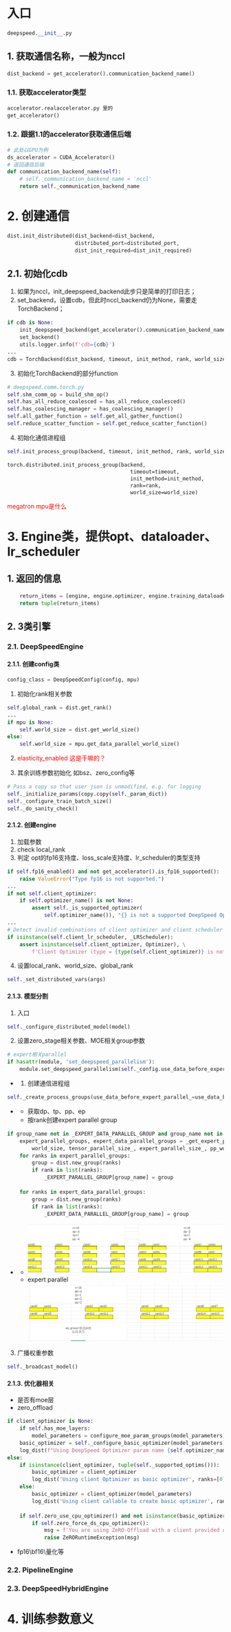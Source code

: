 # 入口
```python
deepspeed.__init__.py
```
## 1. 获取通信名称，一般为nccl
```python
dist_backend = get_accelerator().communication_backend_name()
```
### 1.1. 获取accelerator类型
```python
accelerator.realaccelerator.py 里的
get_accelerator()
```
### 1.2. 跟据1.1的accelerator获取通信后端
```python
# 此处以GPU为例
ds_accelerator = CUDA_Accelerator()
# 返回通信后端
def communication_backend_name(self):
    # self._communication_backend_name = 'nccl'
    return self._communication_backend_name
```
# 2. 创建通信
```python
dist.init_distributed(dist_backend=dist_backend,
                      distributed_port=distributed_port,
                      dist_init_required=dist_init_required)
```
## 2.1. 初始化cdb
1. 如果为nccl，init_deepspeed_backend此步只是简单的打印日志；
2. set_backend，设置cdb，但此时nccl_backend仍为None，需要走TorchBackend；
```python
if cdb is None:
    init_deepspeed_backend(get_accelerator().communication_backend_name(), timeout, init_method)
    set_backend()
    utils.logger.info(f'cdb={cdb}')
...
cdb = TorchBackend(dist_backend, timeout, init_method, rank, world_size)
```
3. 初始化TorchBackend的部分function
```python
# deepspeed.comm.torch.py
self.shm_comm_op = build_shm_op()
self.has_all_reduce_coalesced = has_all_reduce_coalesced()
self.has_coalescing_manager = has_coalescing_manager()
self.all_gather_function = self.get_all_gather_function()
self.reduce_scatter_function = self.get_reduce_scatter_function()
```
4. 初始化通信进程组
```python
self.init_process_group(backend, timeout, init_method, rank, world_size)
```
```
torch.distributed.init_process_group(backend,
                                        timeout=timeout,
                                        init_method=init_method,
                                        rank=rank,
                                        world_size=world_size)
```

<font color="red">megatron mpu是什么</font>


# 3. Engine类，提供opt、dataloader、lr_scheduler
## 1. 返回的信息
```python
    return_items = [engine, engine.optimizer, engine.training_dataloader, engine.lr_scheduler]
    return tuple(return_items)
```
## 2. 3类引擎
### 2.1. DeepSpeedEngine
#### 2.1.1. 创建config类
```python
config_class = DeepSpeedConfig(config, mpu)
```
1. 初始化rank相关参数
```python
self.global_rank = dist.get_rank()
...
if mpu is None:
    self.world_size = dist.get_world_size()
else:
    self.world_size = mpu.get_data_parallel_world_size()
```
2. <font color="red">elasticity_enabled 这是干嘛的？</font>

3. 其余训练参数初始化
如bsz、zero_config等
```python
# Pass a copy so that user json is unmodified, e.g. for logging
self._initialize_params(copy.copy(self._param_dict))
self._configure_train_batch_size()
self._do_sanity_check()
```
#### 2.1.2. 创建engine
1. 加载参数
2. check local_rank
3. 判定 opt的fp16支持度、loss_scale支持度、lr_scheduler的类型支持
```python
if self.fp16_enabled() and not get_accelerator().is_fp16_supported():
    raise ValueError("Type fp16 is not supported.")
...
if not self.client_optimizer:
    if self.optimizer_name() is not None:
        assert self._is_supported_optimizer(
            self.optimizer_name()), "{} is not a supported DeepSpeed Optimizer".format(self.optimizer_name())    
...            
# Detect invalid combinations of client optimizer and client scheduler
if isinstance(self.client_lr_scheduler, _LRScheduler):
    assert isinstance(self.client_optimizer, Optimizer), \
        f'Client Optimizer (type = {type(self.client_optimizer)} is not instantiated but Client LR Scheduler is instantiated'                    
```
4. 设置local_rank、world_size、global_rank
```python
self._set_distributed_vars(args)
```
#### 2.1.3. 模型分割
1. 入口
```python
self._configure_distributed_model(model)
``` 
2. 设置zero_stage相关参数、MOE相关group参数
```python
# expert相关parallel
if hasattr(module, 'set_deepspeed_parallelism'):
    module.set_deepspeed_parallelism(self._config.use_data_before_expert_parallel_)
```
   - 1. 创建通信进程组
```python
self._create_process_groups(use_data_before_expert_parallel_=use_data_before_expert_parallel_)
```
- 
     - 获取dp、tp、pp、ep
     - 按rank创建expert parallel group
```python
if group_name not in _EXPERT_DATA_PARALLEL_GROUP and group_name not in _EXPERT_PARALLEL_GROUP:
    expert_parallel_groups, expert_data_parallel_groups = _get_expert_parallel_ranks(
        world_size, tensor_parallel_size_, expert_parallel_size_, pp_world_size, use_data_before_expert_parallel_)
    for ranks in expert_parallel_groups:
        group = dist.new_group(ranks)
        if rank in list(ranks):
            _EXPERT_PARALLEL_GROUP[group_name] = group

    for ranks in expert_data_parallel_groups:
        group = dist.new_group(ranks)
        if rank in list(ranks):
            _EXPERT_DATA_PARALLEL_GROUP[group_name] = group
```
-
  - ![alt text](image-2.png)
  - expert parallel
  ![alt text](image-3.png)

3. 广播权重参数
```python
self._broadcast_model()
```
#### 2.1.3. 优化器相关
- 是否有moe层
- zero_offload
```python
if client_optimizer is None:
    if self.has_moe_layers:
        model_parameters = configure_moe_param_groups(model_parameters)
    basic_optimizer = self._configure_basic_optimizer(model_parameters)
    log_dist(f"Using DeepSpeed Optimizer param name {self.optimizer_name()} as basic optimizer", ranks=[0])
else:
    if isinstance(client_optimizer, tuple(self._supported_optims())):
        basic_optimizer = client_optimizer
        log_dist('Using client Optimizer as basic optimizer', ranks=[0])
    else:
        basic_optimizer = client_optimizer(model_parameters)
        log_dist('Using client callable to create basic optimizer', ranks=[0])

    if self.zero_use_cpu_optimizer() and not isinstance(basic_optimizer, deepspeed.ops.adam.DeepSpeedCPUAdam):
        if self.zero_force_ds_cpu_optimizer():
            msg = f'You are using ZeRO-Offload with a client provided optimizer ({type(basic_optimizer)}) which in most cases will yield poor performance. Please either use deepspeed.ops.adam.DeepSpeedCPUAdam or set an optimizer in your ds-config (https://www.deepspeed.ai/docs/config-json/#optimizer-parameters). If you really want to use a custom optimizer w. ZeRO-Offload and understand the performance impacts you can also set <"zero_force_ds_cpu_optimizer": false> in your configuration file.'
            raise ZeRORuntimeException(msg)
```
- fp16\bf16\量化等


### 2.2. PipelineEngine

### 2.3. DeepSpeedHybridEngine


# 4. 训练参数意义



